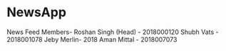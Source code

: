 # NewsApp
News Feed
Members-
Roshan Singh (Head) - 2018000120
Shubh Vats - 2018001078
Jeby Merlin- 2018
Aman Mittal - 2018007073
